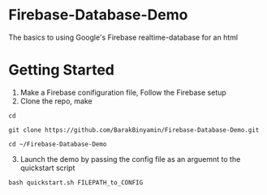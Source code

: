 # Firebase-Database-Demo
The basics to using Google's Firebase realtime-database for an html


# Getting Started
1. Make a Firebase conifiguration file, Follow the Firebase setup
2. Clone the repo, make

```
cd  

git clone https://github.com/BarakBinyamin/Firebase-Database-Demo.git  

cd ~/Firebase-Database-Demo  
```

3. Launch the demo by passing the config file as an arguemnt to the quickstart script
```
bash quickstart.sh FILEPATH_to_CONFIG
```
